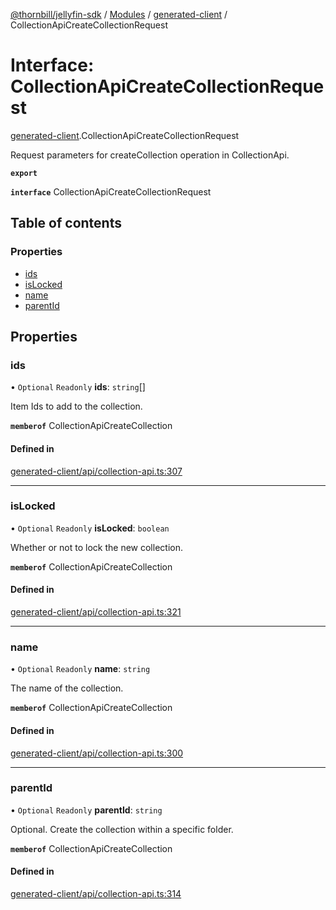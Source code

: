 [@thornbill/jellyfin-sdk](../README.md) / [Modules](../modules.md) / [generated-client](../modules/generated_client.md) / CollectionApiCreateCollectionRequest

# Interface: CollectionApiCreateCollectionRequest

[generated-client](../modules/generated_client.md).CollectionApiCreateCollectionRequest

Request parameters for createCollection operation in CollectionApi.

**`export`**

**`interface`** CollectionApiCreateCollectionRequest

## Table of contents

### Properties

- [ids](generated_client.CollectionApiCreateCollectionRequest.md#ids)
- [isLocked](generated_client.CollectionApiCreateCollectionRequest.md#islocked)
- [name](generated_client.CollectionApiCreateCollectionRequest.md#name)
- [parentId](generated_client.CollectionApiCreateCollectionRequest.md#parentid)

## Properties

### ids

• `Optional` `Readonly` **ids**: `string`[]

Item Ids to add to the collection.

**`memberof`** CollectionApiCreateCollection

#### Defined in

[generated-client/api/collection-api.ts:307](https://github.com/thornbill/jellyfin-sdk-typescript/blob/1142a3e/src/generated-client/api/collection-api.ts#L307)

___

### isLocked

• `Optional` `Readonly` **isLocked**: `boolean`

Whether or not to lock the new collection.

**`memberof`** CollectionApiCreateCollection

#### Defined in

[generated-client/api/collection-api.ts:321](https://github.com/thornbill/jellyfin-sdk-typescript/blob/1142a3e/src/generated-client/api/collection-api.ts#L321)

___

### name

• `Optional` `Readonly` **name**: `string`

The name of the collection.

**`memberof`** CollectionApiCreateCollection

#### Defined in

[generated-client/api/collection-api.ts:300](https://github.com/thornbill/jellyfin-sdk-typescript/blob/1142a3e/src/generated-client/api/collection-api.ts#L300)

___

### parentId

• `Optional` `Readonly` **parentId**: `string`

Optional. Create the collection within a specific folder.

**`memberof`** CollectionApiCreateCollection

#### Defined in

[generated-client/api/collection-api.ts:314](https://github.com/thornbill/jellyfin-sdk-typescript/blob/1142a3e/src/generated-client/api/collection-api.ts#L314)

